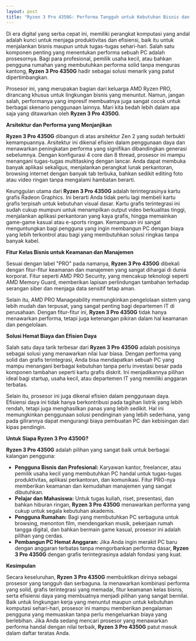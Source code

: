```yaml
---
layout: post
title: "Ryzen 3 Pro 4350G: Performa Tangguh untuk Kebutuhan Bisnis dan Produktivitas"
---
```


Di era digital yang serba cepat ini, memiliki perangkat komputasi yang andal adalah kunci untuk menjaga produktivitas dan efisiensi, baik itu untuk menjalankan bisnis maupun untuk tugas-tugas sehari-hari. Salah satu komponen penting yang menentukan performa sebuah PC adalah prosesornya. Bagi para profesional, pemilik usaha kecil, atau bahkan pengguna rumahan yang membutuhkan performa solid tanpa menguras kantong, **Ryzen 3 Pro 4350G** hadir sebagai solusi menarik yang patut dipertimbangkan.

Prosesor ini, yang merupakan bagian dari keluarga AMD Ryzen PRO, dirancang khusus untuk lingkungan bisnis yang menuntut. Namun, jangan salah, performanya yang impresif membuatnya juga sangat cocok untuk berbagai skenario penggunaan lainnya. Mari kita bedah lebih dalam apa saja yang ditawarkan oleh **Ryzen 3 Pro 4350G**.

**Arsitektur dan Performa yang Menjanjikan**

**Ryzen 3 Pro 4350G** dibangun di atas arsitektur Zen 2 yang sudah terbukti kemampuannya. Arsitektur ini dikenal efisien dalam penggunaan daya dan menawarkan peningkatan performa yang signifikan dibandingkan generasi sebelumnya. Dengan konfigurasi 4 core dan 8 thread, prosesor ini mampu menangani tugas-tugas multitasking dengan lancar. Anda dapat membuka banyak aplikasi sekaligus, menjalankan perangkat lunak perkantoran, browsing internet dengan banyak tab terbuka, bahkan sedikit editing foto atau video ringan tanpa mengalami hambatan berarti.

Keunggulan utama dari **Ryzen 3 Pro 4350G** adalah terintegrasinya kartu grafis Radeon Graphics. Ini berarti Anda tidak perlu lagi membeli kartu grafis terpisah untuk kebutuhan visual dasar. Kartu grafis terintegrasi ini sudah cukup mumpuni untuk menampilkan output video berkualitas tinggi, menjalankan aplikasi perkantoran yang kaya grafis, hingga memainkan game-game kasual atau e-sports ringan. Kemampuan ini sangat menguntungkan bagi pengguna yang ingin membangun PC dengan biaya yang lebih terkontrol atau bagi yang membutuhkan solusi ringkas tanpa banyak kabel.

**Fitur Kelas Bisnis untuk Keamanan dan Manajemen**

Sesuai dengan label "PRO" pada namanya, **Ryzen 3 Pro 4350G** dibekali dengan fitur-fitur keamanan dan manajemen yang sangat dihargai di dunia korporat. Fitur seperti AMD PRO Security, yang mencakup teknologi seperti AMD Memory Guard, memberikan lapisan perlindungan tambahan terhadap serangan siber dan menjaga data sensitif tetap aman.

Selain itu, AMD PRO Manageability memungkinkan pengelolaan sistem yang lebih mudah dan terpusat, yang sangat penting bagi departemen IT di perusahaan. Dengan fitur-fitur ini, **Ryzen 3 Pro 4350G** tidak hanya menawarkan performa, tetapi juga ketenangan pikiran dalam hal keamanan dan pengelolaan.

**Solusi Hemat Biaya dan Efisien Daya**

Salah satu daya tarik terbesar dari **Ryzen 3 Pro 4350G** adalah posisinya sebagai solusi yang menawarkan nilai luar biasa. Dengan performa yang solid dan grafis terintegrasi, Anda bisa mendapatkan sebuah PC yang mampu menangani berbagai kebutuhan tanpa perlu investasi besar pada komponen tambahan seperti kartu grafis diskrit. Ini menjadikannya pilihan ideal bagi startup, usaha kecil, atau departemen IT yang memiliki anggaran terbatas.

Selain itu, prosesor ini juga dikenal efisien dalam penggunaan daya. Efisiensi daya ini tidak hanya berkontribusi pada tagihan listrik yang lebih rendah, tetapi juga menghasilkan panas yang lebih sedikit. Hal ini memungkinkan penggunaan solusi pendinginan yang lebih sederhana, yang pada gilirannya dapat mengurangi biaya pembuatan PC dan kebisingan dari kipas pendingin.

**Untuk Siapa Ryzen 3 Pro 4350G?**

**Ryzen 3 Pro 4350G** adalah pilihan yang sangat baik untuk berbagai kalangan pengguna:

*   **Pengguna Bisnis dan Profesional:** Karyawan kantor, freelancer, atau pemilik usaha kecil yang membutuhkan PC handal untuk tugas-tugas produktivitas, aplikasi perkantoran, dan komunikasi. Fitur PRO-nya memberikan keamanan dan kemudahan manajemen yang sangat dibutuhkan.
*   **Pelajar dan Mahasiswa:** Untuk tugas kuliah, riset, presentasi, dan bahkan hiburan ringan, **Ryzen 3 Pro 4350G** menawarkan performa yang cukup untuk segala kebutuhan akademis.
*   **Pengguna Rumahan:** Bagi yang membutuhkan PC serbaguna untuk browsing, menonton film, mendengarkan musik, pekerjaan rumah tangga digital, dan bahkan bermain game kasual, prosesor ini adalah pilihan yang cerdas.
*   **Pembangun PC Hemat Anggaran:** Jika Anda ingin merakit PC baru dengan anggaran terbatas tanpa mengorbankan performa dasar, **Ryzen 3 Pro 4350G** dengan grafis terintegrasinya adalah fondasi yang kuat.

**Kesimpulan**

Secara keseluruhan, **Ryzen 3 Pro 4350G** membuktikan dirinya sebagai prosesor yang tangguh dan serbaguna. Ia menawarkan kombinasi performa yang solid, grafis terintegrasi yang memadai, fitur keamanan kelas bisnis, serta efisiensi daya yang membuatnya menjadi pilihan yang sangat bernilai. Baik untuk lingkungan kerja yang menuntut maupun untuk kebutuhan komputasi sehari-hari, prosesor ini mampu memberikan pengalaman pengguna yang memuaskan tanpa perlu mengeluarkan biaya yang berlebihan. Jika Anda sedang mencari prosesor yang menawarkan performa handal dengan nilai terbaik, **Ryzen 3 Pro 4350G** patut masuk dalam daftar teratas Anda.
